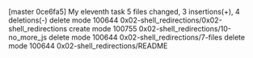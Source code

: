 [master 0ce6fa5] My eleventh task
 5 files changed, 3 insertions(+), 4 deletions(-)
 delete mode 100644 0x02-shell_redirections/0x02-shell_redirections
 create mode 100755 0x02-shell_redirections/10-no_more_js
 delete mode 100644 0x02-shell_redirections/7-files
 delete mode 100644 0x02-shell_redirections/README
